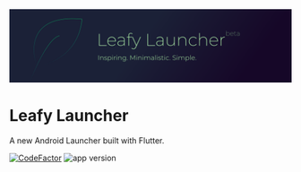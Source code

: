 <img src="./imgs/banner.svg">

# Leafy Launcher

A new Android Launcher built with Flutter.

[![CodeFactor][code-factor--badge-url]][code-factor-app-url] ![app version][app-version-img]

<!-- References -->
[code-factor--badge-url]: https://www.codefactor.io/repository/github/nivisi/leafylauncher/badge?s=12760533a8fde6261b394c1023a0e4e8e3ca6a7a
[code-factor-app-url]: https://www.codefactor.io/repository/github/nivisi/leafylauncher
[app-version-img]: https://img.shields.io/badge/version-1.1.3_beta-green
